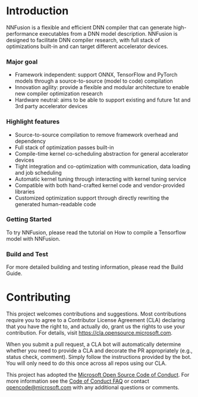 # Introduction
NNFusion is a flexible and efficient DNN compiler that can generate high-performance executables from a DNN model description. NNFusion is designed to facilitate DNN compiler research, with full stack of optimizations built-in and can target different accelerator devices.

### Major goal
- Framework independent: support ONNX, TensorFlow and PyTorch models through a source-to-source (model to code) compilation
- Innovation agility: provide a flexible and modular architecture to enable new compiler optimization research
- Hardware neutral: aims to be able to support existing and future 1st and 3rd party accelerator devices

### Highlight features
- Source-to-source compilation to remove framework overhead and dependency
- Full stack of optimization passes built-in
- Compile-time kernel co-scheduling abstraction for general accelerator devices
- Tight integration and co-optimization with communication, data loading and job scheduling
- Automatic kernel tuning through interacting with kernel tuning service
- Compatible with both hand-crafted kernel code and vendor-provided libraries
- Customized optimization support through directly rewriting the generated human-readable code

### Getting Started
To try NNFusion, please read the tutorial on How to compile a Tensorflow model with NNFusion.

### Build and Test
For more detailed building and testing information, please read the Build Guide.


# Contributing

This project welcomes contributions and suggestions.  Most contributions require you to agree to a
Contributor License Agreement (CLA) declaring that you have the right to, and actually do, grant us
the rights to use your contribution. For details, visit https://cla.opensource.microsoft.com.

When you submit a pull request, a CLA bot will automatically determine whether you need to provide
a CLA and decorate the PR appropriately (e.g., status check, comment). Simply follow the instructions
provided by the bot. You will only need to do this once across all repos using our CLA.

This project has adopted the [Microsoft Open Source Code of Conduct](https://opensource.microsoft.com/codeofconduct/).
For more information see the [Code of Conduct FAQ](https://opensource.microsoft.com/codeofconduct/faq/) or
contact [opencode@microsoft.com](mailto:opencode@microsoft.com) with any additional questions or comments.
